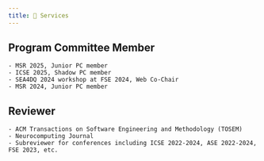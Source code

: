```yaml
---
title: 💼 Services
---
```


## Program Committee Member
    - MSR 2025, Junior PC member
    - ICSE 2025, Shadow PC member
    - SEA4DQ 2024 workshop at FSE 2024, Web Co-Chair
    - MSR 2024, Junior PC member

## Reviewer
    - ACM Transactions on Software Engineering and Methodology (TOSEM)
    - Neurocomputing Journal
    - Subreviewer for conferences including ICSE 2022-2024, ASE 2022-2024, FSE 2023, etc.